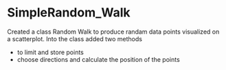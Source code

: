 # SimpleRandom_Walk

Created a class Random Walk to produce randam data points visualized on a scatterplot. Into the class added two methods 
* to limit and store points 
* choose directions and calculate the position of the points
